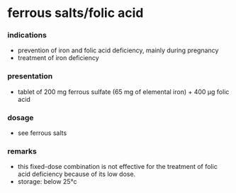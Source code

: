 # ferrous salts/folic acid

### indications
+ prevention of iron and folic acid deficiency, mainly during pregnancy
+ treatment of iron deficiency

### presentation
+ tablet of 200 mg ferrous sulfate (65 mg of elemental iron) + 400 µg folic acid

### dosage
+ see ferrous salts

### remarks
+ this fixed-dose combination is not effective for the treatment of folic acid deficiency because of its low dose.
+ storage: below 25°c

